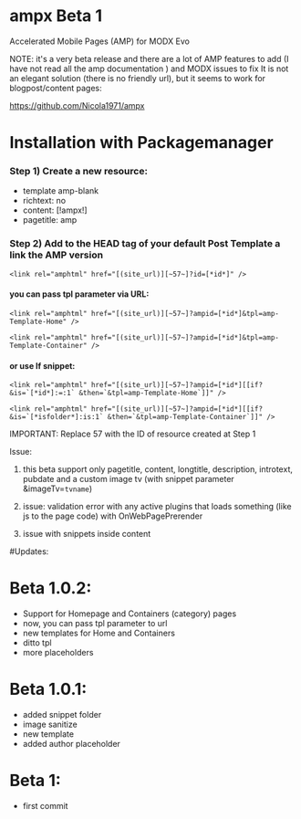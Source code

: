 # ampx Beta 1
Accelerated Mobile Pages (AMP) for  MODX Evo

NOTE: it's a very beta release and there are a lot of AMP features to add (I have not read all the amp documentation ) and MODX issues to fix
It is not an elegant solution (there is no friendly url), but it seems to work for blogpost/content pages: 

https://github.com/Nicola1971/ampx

# Installation with Packagemanager 

### Step 1) Create a new resource: 

* template amp-blank
* richtext: no
* content: [!ampx!]
* pagetitle: amp

### Step 2) Add to the HEAD tag of your default Post Template a link the AMP version

```<link rel="amphtml" href="[(site_url)][~57~]?id=[*id*]" />```

#### you can pass tpl parameter via URL:
 ```<link rel="amphtml" href="[(site_url)][~57~]?ampid=[*id*]&tpl=amp-Template-Home" />```
 
```<link rel="amphtml" href="[(site_url)][~57~]?ampid=[*id*]&tpl=amp-Template-Container" />```
####  or use If snippet:
```<link rel="amphtml" href="[(site_url)][~57~]?ampid=[*id*][[if? &is=`[*id*]:=:1` &then=`&tpl=amp-Template-Home`]]" />``` 

 ```<link rel="amphtml" href="[(site_url)][~57~]?ampid=[*id*][[if? &is=`[*isfolder*]:is:1` &then=`&tpl=amp-Template-Container`]]" />```


IMPORTANT: Replace 57 with the ID of resource created at Step 1


Issue:

1) this beta support only pagetitle, content, longtitle, description, introtext, pubdate and a custom image tv (with snippet parameter &imageTv=`tvname`)

2) issue: validation error with any active plugins that loads something (like js to the page code) with OnWebPagePrerender 

3) issue with snippets inside content

#Updates:

# Beta 1.0.2: 

* Support for Homepage and Containers (category) pages
* now, you can pass tpl parameter to url
* new templates for Home and Containers
* ditto tpl
* more placeholders

# Beta 1.0.1: 

* added snippet folder
* image sanitize
* new template
* added author placeholder

# Beta 1: 

* first commit
